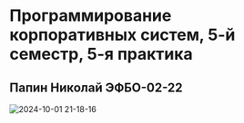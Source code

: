 # Программирование корпоративных систем, 5-й семестр, 5-я практика
## Папин Николай ЭФБО-02-22

![2024-10-01 21-18-16](https://github.com/user-attachments/assets/5540f45e-9ad4-439f-97d9-18b37310f89d)
